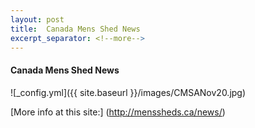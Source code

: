 ```yaml
---
layout: post
title:  Canada Mens Shed News
excerpt_separator: <!--more-->
---
```


#### Canada Mens Shed News

![_config.yml]({{ site.baseurl }}/images/CMSANov20.jpg)

[More info at this site:] (http://menssheds.ca/news/)
